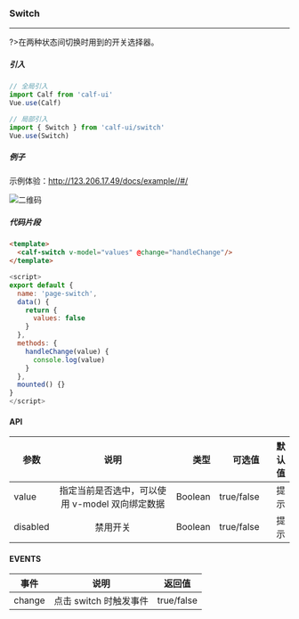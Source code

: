 ### Switch

---

?>在两种状态间切换时用到的开关选择器。

##### 引入

```javascript
// 全局引入
import Calf from 'calf-ui'
Vue.use(Calf)

// 局部引入
import { Switch } from 'calf-ui/switch'
Vue.use(Switch)
```

##### 例子

示例体验：http://123.206.17.49/docs/example//#/

![二维码](https://raw.githubusercontent.com/wendaosanshou/calf-ui/master/docs/assets/example-qrcode.png)

##### 代码片段

```html
<template>
  <calf-switch v-model="values" @change="handleChange"/>
</template>
```

```javascript
<script>
export default {
  name: 'page-switch',
  data() {
    return {
      values: false
    }
  },
  methods: {
    handleChange(value) {
      console.log(value)
    }
  },
  mounted() {}
}
</script>
```

#### API

| 参数     |                      说明                       |    类型 |     可选值 | 默认值 |
| -------- | :---------------------------------------------: | ------: | ---------: | -----: |
| value    | 指定当前是否选中，可以使用 v-model 双向绑定数据 | Boolean | true/false |   提示 |
| disabled |                    禁用开关                     | Boolean | true/false |   提示 |

#### EVENTS

| 事件   |          说明          | 返回值     |
| ------ | :--------------------: | ---------- |
| change | 点击 switch 时触发事件 | true/false |
